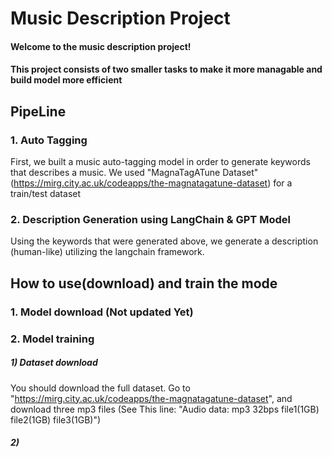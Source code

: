 # Music Description Project
#### Welcome to the music description project! 
#### This project consists of two smaller tasks to make it more managable and build model more efficient
## PipeLine
### 1. Auto Tagging
First, we built a music auto-tagging model in order to generate keywords that describes a music.
We used "MagnaTagATune Dataset" (https://mirg.city.ac.uk/codeapps/the-magnatagatune-dataset) for a train/test dataset

### 2. Description Generation using LangChain & GPT Model
Using the keywords that were generated above, we generate a description (human-like) utilizing the langchain framework.

## How to use(download) and train the mode
### 1. Model download (Not updated Yet)
### 2. Model training
##### 1) Dataset download
You should download the full dataset.
Go to "https://mirg.city.ac.uk/codeapps/the-magnatagatune-dataset", and download three mp3 files
(See This line: "Audio data: mp3 32bps file1(1GB) file2(1GB) file3(1GB)")
##### 2) 


